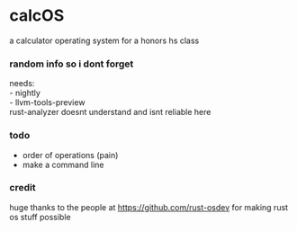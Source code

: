 # calcOS
a calculator operating system for a honors hs class

### random info so i dont forget
needs: \
    - nightly \
    - llvm-tools-preview \
rust-analyzer doesnt understand and isnt reliable here

### todo
- order of operations (pain)
- make a command line

### credit
huge thanks to the people at https://github.com/rust-osdev for making rust os stuff possible